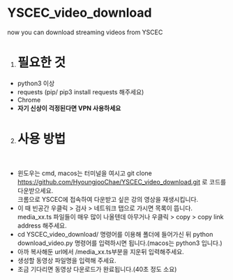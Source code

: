 # YSCEC_video_download
now you can download streaming videos from YSCEC

1. <h1>필요한 것</h1>
  - python3 이상
  - requests (pip/ pip3 install requests 해주세요)
  - Chrome
  - **자기 신상이 걱정된다면 VPN 사용하세요**
 
2. <h1>사용 방법</h1></br>
  - 윈도우는 cmd, macos는 터미널을 여시고 git clone https://github.com/HyoungjooChae/YSCEC_video_download.git 로 코드를 다운받으세요.</br>
  크롬으로 YSCEC에 접속하여 다운받고 싶은 강의 영상을 재생시킵니다.</br>
  - 이 때 빈공간 우클릭 > 검사 > 네트워크 탭으로 가시면 목록이 뜹니다. media_xx.ts 파일들이 매우 많이 나올텐데 아무거나 우클릭 > copy > copy link address 해주세요.</br>
  - cd YSCEC_video_download/ 명령어를 이용해 폴더에 들어가신 뒤 python download_video.py 명령어를 입력하시면 됩니다.(macos는 python3 입니다.)</br>
  - 아까 복사해둔 url에서 /media_xx.ts부분을 지운뒤 입력해주세요.</br>
  - 생성할 동영상 파일명을 입력해 주세요.</br>
  - 조금 기다리면 동영상 다운로드가 완료됩니다.(40초 정도 소요)
  
